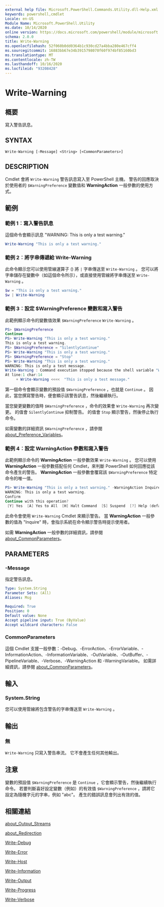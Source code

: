 ```yaml
---
external help file: Microsoft.PowerShell.Commands.Utility.dll-Help.xml
keywords: powershell,cmdlet
Locale: en-US
Module Name: Microsoft.PowerShell.Utility
ms.date: 10/14/2020
online version: https://docs.microsoft.com/powershell/module/microsoft.powershell.utility/write-warning?view=powershell-5.1&WT.mc_id=ps-gethelp
schema: 2.0.0
title: Write-Warning
ms.openlocfilehash: 52f060b0dd0364b1c930cd27a4bba280e467cff4
ms.sourcegitcommit: 16883bb67e34b3915798070f60f974bf85160bd3
ms.translationtype: MT
ms.contentlocale: zh-TW
ms.lasthandoff: 10/16/2020
ms.locfileid: "93208428"
---
```

# Write-Warning

## 概要
寫入警告訊息。

## SYNTAX

```
Write-Warning [-Message] <String> [<CommonParameters>]
```

## DESCRIPTION

Cmdlet 會將 `Write-Warning` 警告訊息寫入至 PowerShell 主機。 警告的回應取決於使用者的 `$WarningPreference` 變數值和 **WarningAction** 一般參數的使用方式。

## 範例

### 範例 1︰寫入警告訊息

這個命令會顯示訊息 "WARNING: This is only a test warning."

```powershell
Write-Warning "This is only a test warning."
```

### 範例 2︰將字串傳遞給 Write-Warning

此命令顯示您可以使用管線運算子 () 將 `|` 字串傳送至 `Write-Warning` 。
您可以將字串儲存在變數中（如這個命令所示），或直接使用管線將字串傳送至 `Write-Warning` 。

```powershell
$w = "This is only a test warning."
$w | Write-Warning
```

### 範例 3︰設定 $WarningPreference 變數和寫入警告

此範例顯示命令的變數值效果 `$WarningPreference` `Write-Warning` 。

```powershell
PS> $WarningPreference
Continue
PS> Write-Warning "This is only a test warning."
This is only a test warning.
PS> $WarningPreference = "SilentlyContinue"
PS> Write-Warning "This is only a test warning."
PS> $WarningPreference = "Stop"
PS> Write-Warning "This is only a test warning."
WARNING: This is only a test message.
Write-Warning : Command execution stopped because the shell variable "WarningPreference" is set to Stop.
At line:1 char:14
     + Write-Warning <<<<  "This is only a test message."
```

第一個命令會顯示變數的預設值 `$WarningPreference` ，也就是 `Continue` 。 因此，當您撰寫警告時，便會顯示該警告訊息，然後繼續執行。

當您變更變數的值時 `$WarningPreference` ，命令的效果會 `Write-Warning` 再次變更。 的值會 `SilentlyContinue` 抑制警告。 的值會 `Stop` 顯示警告，然後停止執行命令。

如需變數的詳細資訊 `$WarningPreference` ，請參閱 [about_Preference_Variables](../Microsoft.Powershell.Core/About/about_Preference_Variables.md)。

### 範例 4︰設定 WarningAction 參數和寫入警告

此範例顯示命令的 **WarningAction** 一般參數效果 `Write-Warning` 。 您可以使用 **WarningAction** 一般參數搭配任何 Cmdlet，來判斷 PowerShell 如何回應從該命令產生的警告。 **WarningAction** 一般參數會覆寫該 `$WarningPreference` 特定命令的唯一值。

```powershell
PS> Write-Warning "This is only a test warning." -WarningAction Inquire
WARNING: This is only a test warning.
Confirm
Continue with this operation?
 [Y] Yes  [A] Yes to All  [H] Halt Command  [S] Suspend  [?] Help (default is "Y"):
```

此命令會使用 `Write-Warning` Cmdlet 來顯示警告。 當 **WarningAction** 一般參數的值為 "Inquire" 時，會指示系統在命令顯示警告時提示使用者。

如需 **WarningAction** 一般參數的詳細資訊，請參閱 [about_CommonParameters](../Microsoft.Powershell.Core/About/about_CommonParameters.md)。

## PARAMETERS

### -Message
指定警告訊息。

```yaml
Type: System.String
Parameter Sets: (All)
Aliases: Msg

Required: True
Position: 0
Default value: None
Accept pipeline input: True (ByValue)
Accept wildcard characters: False
```

### CommonParameters

這個 Cmdlet 支援一般參數：-Debug、-ErrorAction、-ErrorVariable、-InformationAction、-InformationVariable、-OutVariable、-OutBuffer、-PipelineVariable、-Verbose、-WarningAction 和 -WarningVariable。 如需詳細資訊，請參閱 [about_CommonParameters](https://go.microsoft.com/fwlink/?LinkID=113216)。

## 輸入

### System.String

您可以使用管線將包含警告的字串傳送至 `Write-Warning` 。

## 輸出

### 無

`Write-Warning` 只寫入警告串流。 它不會產生任何其他輸出。

## 注意

變數的預設值 `$WarningPreference` 是 `Continue` ，它會顯示警告，然後繼續執行命令。 若要判斷喜好設定變數（例如）的有效值 `$WarningPreference` ，請將它設定為隨機字元的字串，例如 "abc"。 產生的錯誤訊息會列出有效的值。

## 相關連結

[about_Output_Streams](../Microsoft.PowerShell.Core/About/about_Output_Streams.md)

[about_Redirection](../Microsoft.PowerShell.Core/About/about_Redirection.md)

[Write-Debug](Write-Debug.md)

[Write-Error](Write-Error.md)

[Write-Host](Write-Host.md)

[Write-Information](Write-Information.md)

[Write-Output](Write-Output.md)

[Write-Progress](Write-Progress.md)

[Write-Verbose](Write-Verbose.md)
